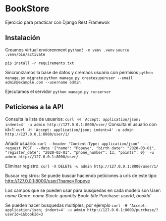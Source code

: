 # BookStore
Ejercicio para practicar con Django Rest Framewok

## Instalación

Creamos virtual enviorenment
`python3 -m venv .venv`
`source .venv/bin/activate`

`pip install -r requirements.txt`

Sincronizamos la base de datos y cremaos usuario con permisos
`python manage.py migrate`
`python manage.py createsuperuser --email admin@example.com --username admin`

Ejecutamos el servidor
`python manage.py runserver`

## Peticiones a la API
Consulta la lista de usuarios:
`curl -H 'Accept: application/json; indent=4' -u admin http://127.0.0.1:8000/user/`
Consulta el usuario con id=1:
`curl -H 'Accept: application/json; indent=4' -u admin http://127.0.0.1:8000/user/1/`

Añadir usuario:
`curl --header "Content-Type: application/json"  --request POST  --data '{"name": "Popeye", "birth_date": "2020-03-01", "register_date": "2020-03-01", "phone_number": 13, "points": 0}' -u admin http://127.0.0.1:8000/user/`

Eliminar registro:
`curl -X DELETE -u admin http://127.0.0.1:8000/user/1/`

Buscar registros:
Se puede buscar haciendo peticiones a urls de este tipo:  http://127.0.0.1:8000/user/?name=Popeye

Los campos que se pueden usar para busquedas en cada modelo son
User: *name*
Genre: *name*
Stock: *quantity*
Book: *title*
Purchase: *userId*, *bookId*

Se pueden hacer busquedas multiples, por ejemplo
`curl -H 'Accept: application/json; indent=4' -u admin http://127.0.0.1:8000/purchase/?userId=1&bookId=3`
